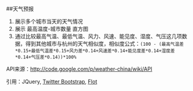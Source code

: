 ##天气预报
1. 展示多个城市当天的天气情况
2. 展示 最高温度-城市数量 直方图
3. 通过比较最高气温、最低气温、风力、风速、能见度、湿度、气压这几项数据，得到其他城市与杭州的天气相似度，相似度公式：`(100 - (最高气温差*0.15+最低气温差*0.15+风力差*0.14+风速差*0.14+能见度差*0.14+湿度差*0.14+气压差*0.14))*100%`

API来源：http://code.google.com/p/weather-china/wiki/API

引用：JQuery,  [Twitter Bootstrap](http://twitter.github.com/bootstrap/), [Flot](https://github.com/flot/flot)
